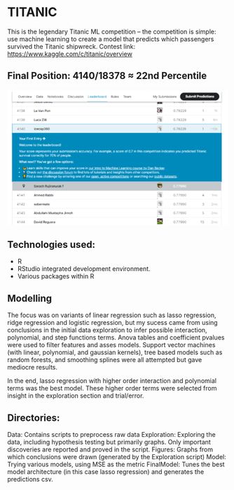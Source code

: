 # TITANIC
This is the legendary Titanic ML competition – the competition is simple: use machine learning to create a model that predicts which passengers survived the Titanic shipwreck.
Contest link: https://www.kaggle.com/c/titanic/overview

## Final Position: 4140/18378 ≈ 22nd Percentile

![alt text](https://github.com/icecap360/Titanic/blob/master/Result.png?raw=true)

## Technologies used: 
* R
* RStudio integrated development environment.
* Various packages within R 

## Modelling
The focus was on variants of linear regression such as lasso regression, ridge regression and logistic regression, but my sucess came from 
using conclusions in the initial data exploration to infer possible interaction, polynomial, and step functions terms. Anova tables and coefficient pvalues were used to filter 
features and asses models. Support vector machines (with linear, polynomial, and gaussian kernels), tree based models such as random forests, and smoothing splines were all attempted but gave mediocre results.

In the end, lasso regression with higher order interaction and polynomial terms was the best model. These higher order terms were selected from insight in the exploration section and trial/error.

## Directories:
Data: Contains scripts to preprocess raw data
Exploration: Exploring the data, including hypothesis testing but primarily graphs. Only important discoveries are reported and proved in the script.
Figures: Graphs from which conclusions were drawn (generated by the Exploration script)
Model: Trying various models, using MSE as the metric
FinalModel: Tunes the best model architecture (in this case lasso regression) and generates the predictions csv.
